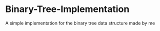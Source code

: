 # Binary-Tree-Implementation
A simple implementation for the binary tree data structure  made by me
